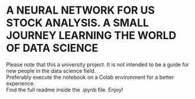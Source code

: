# A NEURAL NETWORK FOR US STOCK ANALYSIS. A SMALL JOURNEY LEARNING THE WORLD OF DATA SCIENCE

Please note that this a university project. It is not intended to be a guide for new people in the data science field.    
Preferably execute the notebook on a Colab environment for a better experience.  
Find the full readme inside the .ipynb file. Enjoy!
